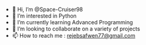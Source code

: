 - 👋 Hi, I’m @Space-Cruiser98
- 👀 I’m interested in Python
- 🌱 I’m currently learning Advanced Programming
- 💞️ I’m looking to collaborate on a variety of projects
- 📫 How to reach me : rejebsafwen77@gmail.com

<!---
Space-Cruiser98/Space-Cruiser98 is a ✨ special ✨ repository because its `README.md` (this file) appears on your GitHub profile.
You can click the Preview link to take a look at your changes.
--->
